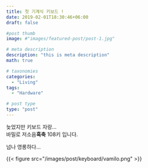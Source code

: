 ```yaml
---
title: 첫 기계식 키보드 !
date: 2019-02-01T18:30:46+06:00
draft: false

#post thumb
image: #"images/featured-post/post-1.jpg"

# meta description
description: "this is meta description"
math: true

# taxonomies
categories:
  - "Living"
tags:
  - "Hardware"

# post type
type: "post"
---
```


늦었지만 키보드 자랑...  
바밀로 저소음**흑축** 108키 입니다.  

넘나 영롱하다...

{{< figure src="/images/post/keyboard/vamilo.png" >}}

<!-- 
이건 타건 영상입니다.  

<iframe class="youtube" src='https://jjerry-k.github.io/public/img/keyboard/vamilo.mp4'  
 frameborder="0" allow="autoplay; encrypted-media" allowfullscreen></iframe>   -->